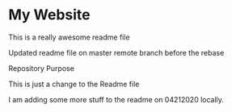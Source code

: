 # My Website

This is a really awesome readme file

Updated readme file on master remote branch before the rebase

 Repository Purpose

This is just a change to the Readme file

I am adding some more stuff to the readme on 04212020 locally.
